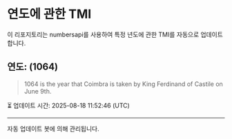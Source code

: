 
# 연도에 관한 TMI

이 리포지토리는 numbersapi를 사용하여 특정 년도에 관한 TMI를 자동으로 업데이트합니다.

## 연도: (1064)
> 1064 is the year that Coimbra is taken by King Ferdinand of Castile on June 9th.

⏳ 업데이트 시간: 2025-08-18 11:52:46 (UTC)

---
자동 업데이트 봇에 의해 관리됩니다.
